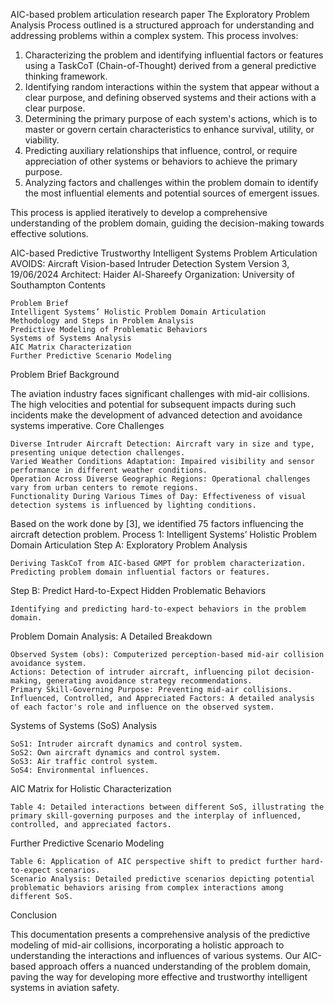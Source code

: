 AIC-based problem articulation research paper 
The Exploratory Problem Analysis Process outlined is a structured approach for understanding and addressing problems within a complex system. This process involves:

1. Characterizing the problem and identifying influential factors or features using a TaskCoT (Chain-of-Thought) derived from a general predictive thinking framework.
2. Identifying random interactions within the system that appear without a clear purpose, and defining observed systems and their actions with a clear purpose.
3. Determining the primary purpose of each system's actions, which is to master or govern certain characteristics to enhance survival, utility, or viability.
4. Predicting auxiliary relationships that influence, control, or require appreciation of other systems or behaviors to achieve the primary purpose.
5. Analyzing factors and challenges within the problem domain to identify the most influential elements and potential sources of emergent issues.

This process is applied iteratively to develop a comprehensive understanding of the problem domain, guiding the decision-making towards effective solutions.

AIC-based Predictive Trustworthy Intelligent Systems Problem Articulation
AVOIDS: Aircraft Vision-based Intruder Detection System
Version 3, 19/06/2024
Architect: Haider Al-Shareefy
Organization: University of Southampton
Contents

    Problem Brief
    Intelligent Systems’ Holistic Problem Domain Articulation
    Methodology and Steps in Problem Analysis
    Predictive Modeling of Problematic Behaviors
    Systems of Systems Analysis
    AIC Matrix Characterization
    Further Predictive Scenario Modeling

Problem Brief
Background

The aviation industry faces significant challenges with mid-air collisions. The high velocities and potential for subsequent impacts during such incidents make the development of advanced detection and avoidance systems imperative.
Core Challenges

    Diverse Intruder Aircraft Detection: Aircraft vary in size and type, presenting unique detection challenges.
    Varied Weather Conditions Adaptation: Impaired visibility and sensor performance in different weather conditions.
    Operation Across Diverse Geographic Regions: Operational challenges vary from urban centers to remote regions.
    Functionality During Various Times of Day: Effectiveness of visual detection systems is influenced by lighting conditions.

Based on the work done by [3], we identified 75 factors influencing the aircraft detection problem.
Process 1: Intelligent Systems’ Holistic Problem Domain Articulation
Step A: Exploratory Problem Analysis

    Deriving TaskCoT from AIC-based GMPT for problem characterization.
    Predicting problem domain influential factors or features.

Step B: Predict Hard-to-Expect Hidden Problematic Behaviors

    Identifying and predicting hard-to-expect behaviors in the problem domain.

Problem Domain Analysis: A Detailed Breakdown

    Observed System (obs): Computerized perception-based mid-air collision avoidance system.
    Actions: Detection of intruder aircraft, influencing pilot decision-making, generating avoidance strategy recommendations.
    Primary Skill-Governing Purpose: Preventing mid-air collisions.
    Influenced, Controlled, and Appreciated Factors: A detailed analysis of each factor's role and influence on the observed system.

Systems of Systems (SoS) Analysis

    SoS1: Intruder aircraft dynamics and control system.
    SoS2: Own aircraft dynamics and control system.
    SoS3: Air traffic control system.
    SoS4: Environmental influences.

AIC Matrix for Holistic Characterization

    Table 4: Detailed interactions between different SoS, illustrating the primary skill-governing purposes and the interplay of influenced, controlled, and appreciated factors.

Further Predictive Scenario Modeling

    Table 6: Application of AIC perspective shift to predict further hard-to-expect scenarios.
    Scenario Analysis: Detailed predictive scenarios depicting potential problematic behaviors arising from complex interactions among different SoS.

Conclusion

This documentation presents a comprehensive analysis of the predictive modeling of mid-air collisions, incorporating a holistic approach to understanding the interactions and influences of various systems. Our AIC-based approach offers a nuanced understanding of the problem domain, paving the way for developing more effective and trustworthy intelligent systems in aviation safety.

